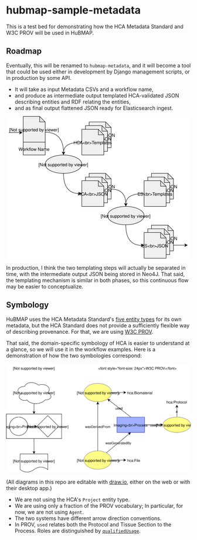 # hubmap-sample-metadata

This is a test bed for demonstrating how the HCA Metadata Standard and W3C PROV will be used in HuBMAP.

## Roadmap

Eventually, this will be renamed to `hubmap-metadata`, and it will become a tool that could be used
either in development by Django management scripts, or in production by some API.
- It will take as input Metadata CSVs and a workflow name,
- and produce as intermediate output templated HCA-validated JSON describing entities and RDF relating the entities,
- and as final output flattened JSON ready for Elasticsearch ingest.

![Raw CSV to HCA JSON to ES JSON](data-flow.svg?sanitize=true)

In production, I think the two templating steps will actually be separated in time,
with the intermediate output JSON being stored in Neo4J.
That said, the templating mechanism is similar in both phases, so this continuous flow may be easier to conceptualize.

## Symbology

HuBMAP uses the HCA Metadata Standard's [five entity types](https://github.com/HumanCellAtlas/metadata-schema/blob/dc60b25010d0b82796b0cb256a120317343040d5/docs/structure.md#metadata-entity-model) for its own metadata,
but the HCA Standard does not provide a sufficiently flexible way of describing provenance.
For that, we are using [W3C PROV](https://www.w3.org/TR/2013/NOTE-prov-primer-20130430/#intuitive-overview-of-prov).

That said, the domain-specific symbology of HCA is easier to understand at a glance,
so we will use it in the workflow examples.
Here is a demonstration of how the two symbologies correspond:

![Compare HCA to PROV](hca-prov.svg?sanitize=true)

(All diagrams in this repo are editable with [draw.io](https://www.draw.io/), either on the web or with their desktop app.)

- We are not using the HCA's `Project` entity type.
- We are using only a fraction of the PROV vocabulary; In particular, for now, we are not using `Agent`.
- The two systems have different arrow direction conventions.
- In PROV, `used` relates both the Protocol and Tissue Section to the Process. Roles are distinguished by [`qualifiedUsage`](https://www.w3.org/TR/prov-o/#qualifiedUsage).
